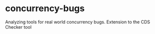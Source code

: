 # concurrency-bugs
Analyzing tools for real world concurrency bugs.
Extension to the CDS Checker tool

